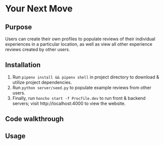 # Your Next Move
## Purpose
Users can create their own profiles to populate reviews of their individual experiences in a particular location, as well as view all other experience reviews created by other users.

## Installation
1. Run `pipenv install && pipenv shell` in project directory to download & utilize project dependencies.
2. Run `python server/seed.py` to populate example reviews from other users.
3. Finally, run `honcho start -f Procfile.dev` to run front & backend servers; visit http://localhost:4000 to view the website.

## Code walkthrough

## Usage
